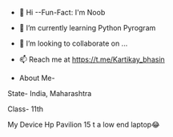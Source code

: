 - 👋 Hi
--Fun-Fact: I'm Noob
- 🌱 I’m currently learning Python Pyrogram
- 💞️ I’m looking to collaborate on ...
- 📫 Reach me at https://t.me/Kartikay_bhasin

- About Me-

State- India, Maharashtra

Class- 11th

My Device
Hp Pavilion 15 t a low end laptop😂



<!---
kartikay22/kartikay22 is a ✨ special ✨ repository because its `README.md` (this file) appears on your GitHub profile.
You can click the Preview link to take a look at your changes.
--->
